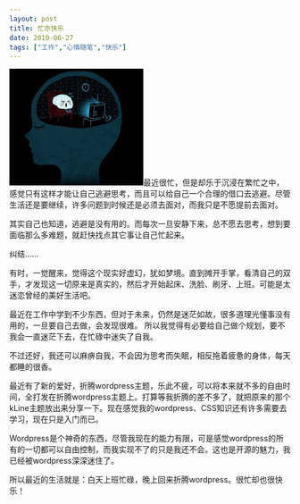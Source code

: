 ```yaml
---
layout: post
title: 忙亦快乐
date: 2010-06-27
tags: ["工作","心情随笔","快乐"]
---
```


![思考的大脑](img/2010/062701.jpg)最近很忙，但是却乐于沉浸在繁忙之中，感觉只有这样才能让自己逃避思考，而且可以给自己一个合理的借口去逃避。尽管生活还是要继续，许多问题到时候还是必须去面对，而我只是不愿提前去面对。

其实自己也知道，逃避是没有用的。而每次一旦安静下来，总不愿去思考，想到要面临那么多难题，就赶快找点其它事让自己忙起来。

纠结......

<!--more-->

有时，一觉醒来，觉得这个现实好虚幻，犹如梦境。直到摊开手掌，看清自己的双手，才发现这一切原来是真实的，然后才开始起床、洗脸、刷牙、上班。可能是太迷恋曾经的美好生活吧。

最近在工作中学到不少东西，但对于未来，仍然是迷茫如故，很多道理光懂事没有用的，一旦要自己去做，会发现很难。 所以我觉得有必要给自己做个规划，要不我会一直迷茫下去，在忙碌中迷失了自我。

不过还好，我还可以麻痹自我，不会因为思考而失眠，相反拖着疲惫的身体，每天都睡的很香。

最近有了新的爱好，折腾wordpress主题，乐此不疲，可以将本来就不多的自由时间，全打发在折腾wordpress主题上。打算等我折腾的差不多了，就把原来的那个kLine主题放出来分享一下。现在感觉我的wordpress、CSS知识还有许多需要去学习，现在只是入门而已。

Wordpress是个神奇的东西，尽管我现在的能力有限，可是感觉wordpress的所有的一切都可以自由控制，而我实现不了的只是我还不会。这也是开源的魅力，我已经被wordpress深深迷住了。

所以最近的生活就是：白天上班忙碌，晚上回来折腾wordpress。很忙却也很快乐！